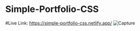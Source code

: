 # Simple-Portfolio-CSS
#Live Link:
https://simple-portfolio-css.netlify.app/
![Capture](https://github.com/Rahat848/Simple-Portfolio-CSS/assets/136954767/4e2b80d3-d33d-43e8-8b44-685c9ec7deed)
